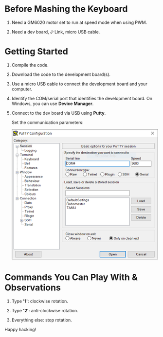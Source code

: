 # Before Mashing the Keyboard

1. Need a GM6020 motor set to run at speed mode when using PWM.

2. Need a dev board, J-Link, micro USB cable.

# Getting Started

1. Compile the code.

2. Download the code to the development board(s).

3. Use a micro USB cable to connect the development board and your computer.

4. Identify the COM/serial port that identifies the development board. On Windows, you can use **Device Manager**.

5. Connect to the dev board via USB using **Putty**.

    Set the communication parameters:

    ![Communication Parameter Putty](Putty_Set_Communication.PNG)


# Commands You Can Play With & Observations

1. Type **'1'**: clockwise rotation.

2. Type **'2'**: anti-clockwise rotation.

3. Everything else: stop rotation.

Happy hacking!